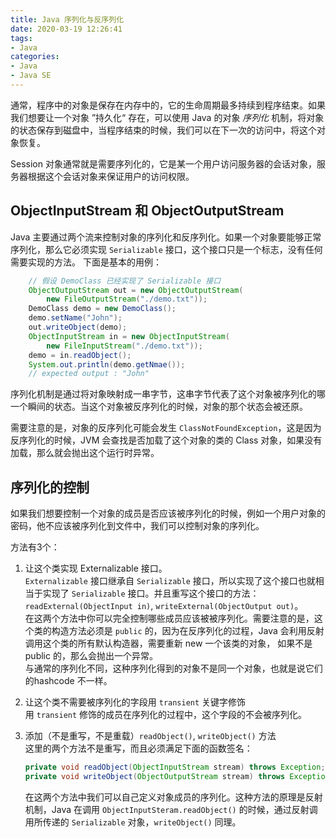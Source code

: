 ```yaml
---
title: Java 序列化与反序列化
date: 2020-03-19 12:26:41
tags:
- Java
categories:
- Java
- Java SE
---
```


通常，程序中的对象是保存在内存中的，它的生命周期最多持续到程序结束。如果我们想要让一个对象 ”持久化“ 存在，可以使用 Java 的对象 *序列化* 机制，将对象的状态保存到磁盘中，当程序结束的时候，我们可以在下一次的访问中，将这个对象恢复。  

Session 对象通常就是需要序列化的，它是某一个用户访问服务器的会话对象，服务器根据这个会话对象来保证用户的访问权限。  

## ObjectInputStream 和 ObjectOutputStream  

Java 主要通过两个流来控制对象的序列化和反序列化。如果一个对象要能够正常序列化，那么它必须实现 `Serializable` 接口，这个接口只是一个标志，没有任何需要实现的方法。 下面是基本的用例：  

```java
    // 假设 DemoClass 已经实现了 Serializable 接口
    ObjectOutputStream out = new ObjectOutputStream(
        new FileOutputStream("./demo.txt"));
    DemoClass demo = new DemoClass();
    demo.setName("John");
    out.writeObject(demo);
    ObjectInputStream in = new ObjectInputStream(
        new FileInputStream("./demo.txt"));
    demo = in.readObject();
    System.out.println(demo.getNmae());
    // expected output : "John"
```

序列化机制是通过将对象映射成一串字节，这串字节代表了这个对象被序列化的哪一个瞬间的状态。当这个对象被反序列化的时候，对象的那个状态会被还原。  

需要注意的是，对象的反序列化可能会发生 `ClassNotFoundException`，这是因为反序列化的时候，JVM 会查找是否加载了这个对象的类的 Class 对象，如果没有加载，那么就会抛出这个运行时异常。  

## 序列化的控制  

如果我们想要控制一个对象的成员是否应该被序列化的时候，例如一个用户对象的密码，他不应该被序列化到文件中，我们可以控制对象的序列化。  

方法有3个：  

1. 让这个类实现 Externalizable 接口。  
    `Externalizable` 接口继承自 `Serializable` 接口，所以实现了这个接口也就相当于实现了 `Serializable` 接口。并且重写这个接口的方法：`readExternal(ObjectInput in)`, `writeExternal(ObjectOutput out)`。  
    在这两个方法中你可以完全控制哪些成员应该被被序列化。需要注意的是，这个类的构造方法必须是 `public` 的，因为在反序列化的过程，Java 会利用反射调用这个类的所有默认构造器，需要重新 new 一个该类的对象， 如果不是 public 的，那么会抛出一个异常。  
    与通常的序列化不同，这种序列化得到的对象不是同一个对象，也就是说它们的hashcode 不一样。  

2. 让这个类不需要被序列化的字段用 `transient` 关键字修饰  
    用 `transient` 修饰的成员在序列化的过程中，这个字段的不会被序列化。  

3. 添加（不是重写，不是重载）`readObject()`, `writeObject()` 方法  
    这里的两个方法不是重写，而且必须满足下面的函数签名：  

    ```java
    private void readObject(ObjectInputStream stream) throws Exception;
    private void writeObject(ObjectOutputStream stream) throws Exception;
    ```
    在这两个方法中我们可以自己定义对象成员的序列化。这种方法的原理是反射机制，Java 在调用 `ObjectInputSteram.readObject()` 的时候，通过反射调用所传递的 `Serializable` 对象，`writeObject()` 同理。  
 
